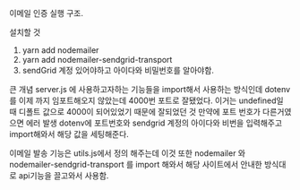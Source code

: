 이메일 인증 실행 구조.

설치할 것
1. yarn add nodemailer
2. yarn add nodemailer-sendgrid-transport
3. sendGrid 계정 있어야하고 아이다와 비밀번호를 알아야함.

큰 개념
server.js 에 사용하고자하는 기능들을 import해서 사용하는 방식인데
dotenv 를 이제 까지 임포트해오지 않았는데 4000번 포트로 잘됐었다.
이거는 undefined일 때 디폴트 값으로 4000이 되어있었기 때문에 잘되었던 것 만약에
포트 번호가 다른거였으면 에러 발생
dotenv에 포트번호와 sendgrid 계정의 아이다와 비번을 입력해주고 import해와서 해당 값을 세팅해준다.

이메일 발송 기능은 utils.js에서 정의 해주는데 이것 또한 nodemailer 와 nodemailer-sendgrid-transport 를
import 해와서 해당 사이트에서 안내한 방식대로 api기능을 끌고와서 사용함.